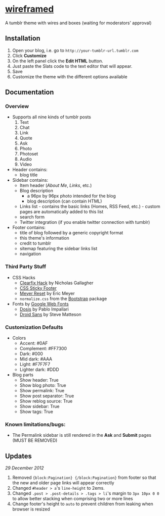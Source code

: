 [wireframed](http://www.tumblr.com/theme/36746)
==========

A tumblr theme with wires and boxes (waiting for moderators' approval)

Installation
------------
1. Open your blog, i.e. go to `http://your-tumblr-url.tumblr.com`
2. Click **Customize**
3. On the left panel click the **Edit HTML** button.
4. Just paste the Slats code to the text editor that will appear.
5. Save 
6. Customize the theme with the different options available

Documentation
-------------
### Overview
- Supports all nine kinds of tumblr posts
  1. Text
  2. Chat
  3. Link
  4. Quote
  5. Ask
  6. Photo
  7. Photoset
  8. Audio
  9. Video
- Header contains:
  - blog title
- Sidebar contains:
  - Item header (*About Me*, *Links*, etc.)
  - Blog description
      - a 96px by 96px photo intended for the blog
      - blog description (can contain HTML)
  - Links list
        - contains the basic links (Homes, RSS Feed, etc.)
        - custom pages are automatically added to this list
  - search form
  - Twitter integration (if you enable twitter connection with tumblr)
- Footer contains:
  - title of blog followed by a generic copyright format
  - this theme's information
  - credit to tumblr
  - sitemap featuring the sidebar links list
  - navigation

### Third Party Stuff
- CSS Hacks 
  - [Clearfix Hack](http://nicolasgallagher.com/micro-clearfix-hack/) by Nicholas Gallagher
  - [CSS Sticky Footer](http://www.cssstickyfooter.com/)
  - [Meyer Reset](http://meyerweb.com/eric/tools/css/reset/) by Eric Meyer
  - `normalize.css` from the [Bootstrap](http://twitter.github.com/bootstrap/) package
- Fonts by [Google Web Fonts](http://www.google.com/webfonts)
  - [Dosis](http://www.google.com/webfonts/specimen/Dosis) by Pablo Impallari
  - [Droid Sans](http://www.google.com/webfonts/specimen/Droid+Sans) by Steve Matteson

### Customization Defaults
- Colors
  - Accent: #0AF
  - Complement: #FF7300
  - Dark: #000
  - Mid dark: #AAA
  - Light: #F7F7F7
  - Lighter dark: #DDD
- Blog parts
  - Show header: True
  - Show blog photo: True
  - Show permalink: True
  - Show post separator: True
  - Show reblog source: True
  - Show sidebar: True
  - Show tags: True

### Known limitations/bugs:
- The Permalink sidebar is still rendered in the **Ask** and **Submit** pages (MUST BE REMOVED)

Updates
-------
*29 December 2012*

1. Removed `{block:Pagination} {/block:Pagination}` from footer so that the new and older page links will appear correctly
2. Changed `#header > a`'s `line-height` to 2ems.
3. Changed `.post > .post-details > .tags > li`'s margin to `3px 10px 0 0` to allow better stacking when comprising two or more lines
4. Change footer's height to `auto` to prevent children from leaking when browser is resized
